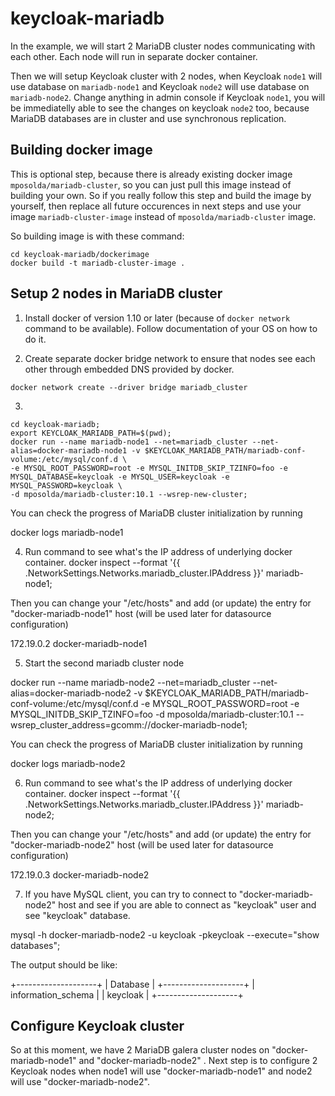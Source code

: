 # keycloak-mariadb

In the example, we will start 2 MariaDB cluster nodes communicating with each other. Each node will run in separate docker container.

Then we will setup Keycloak cluster with 2 nodes, when Keycloak `node1` will use database on `mariadb-node1` and Keycloak `node2` will use database
on `mariadb-node2`. Change anything in admin console if Keycloak `node1`, you will be immediatelly able to see the changes on keycloak `node2` too, because
MariaDB databases are in cluster and use synchronous replication. 

## Building docker image
 
This is optional step, because there is already existing docker image `mposolda/mariadb-cluster`, so you can just pull this image instead of
building your own. So if you really follow this step and build the image by yourself, then replace all future occurences in next steps and use your
image `mariadb-cluster-image` instead of `mposolda/mariadb-cluster` image.

So building image is with these command:

```
cd keycloak-mariadb/dockerimage
docker build -t mariadb-cluster-image .
```

## Setup 2 nodes in MariaDB cluster

1) Install docker of version 1.10 or later (because of `docker network` command to be available). Follow documentation of your OS on how to do it.


2) Create separate docker bridge network to ensure that nodes see each other through embedded DNS provided by docker.

```
docker network create --driver bridge mariadb_cluster
```

3) 
```
cd keycloak-mariadb;
export KEYCLOAK_MARIADB_PATH=$(pwd);
docker run --name mariadb-node1 --net=mariadb_cluster --net-alias=docker-mariadb-node1 -v $KEYCLOAK_MARIADB_PATH/mariadb-conf-volume:/etc/mysql/conf.d \ 
-e MYSQL_ROOT_PASSWORD=root -e MYSQL_INITDB_SKIP_TZINFO=foo -e MYSQL_DATABASE=keycloak -e MYSQL_USER=keycloak -e MYSQL_PASSWORD=keycloak \
-d mposolda/mariadb-cluster:10.1 --wsrep-new-cluster;
```
 
You can check the progress of MariaDB cluster initialization by running

docker logs mariadb-node1


4) Run command to see what's the IP address of underlying docker container.
docker inspect --format '{{ .NetworkSettings.Networks.mariadb_cluster.IPAddress }}' mariadb-node1;

Then you can change your "/etc/hosts" and add (or update) the entry for "docker-mariadb-node1" host (will be used later for datasource configuration)

172.19.0.2 docker-mariadb-node1


5) Start the second mariadb cluster node

docker run --name mariadb-node2 --net=mariadb_cluster --net-alias=docker-mariadb-node2 -v $KEYCLOAK_MARIADB_PATH/mariadb-conf-volume:/etc/mysql/conf.d 
-e MYSQL_ROOT_PASSWORD=root -e MYSQL_INITDB_SKIP_TZINFO=foo -d mposolda/mariadb-cluster:10.1 --wsrep_cluster_address=gcomm://docker-mariadb-node1;

You can check the progress of MariaDB cluster initialization by running

docker logs mariadb-node2


6) Run command to see what's the IP address of underlying docker container.
docker inspect --format '{{ .NetworkSettings.Networks.mariadb_cluster.IPAddress }}' mariadb-node2;
   
Then you can change your "/etc/hosts" and add (or update) the entry for "docker-mariadb-node2" host (will be used later for datasource configuration)
   
172.19.0.3 docker-mariadb-node2


7) If you have MySQL client, you can try to connect to "docker-mariadb-node2" host and see if you are able to connect as "keycloak" user and see "keycloak" database.

mysql -h docker-mariadb-node2 -u keycloak -pkeycloak --execute="show databases";

The output should be like:

+--------------------+
| Database           |
+--------------------+
| information_schema |
| keycloak           |
+--------------------+


## Configure Keycloak cluster

So at this moment, we have 2 MariaDB galera cluster nodes on "docker-mariadb-node1" and "docker-mariadb-node2" . Next step is to 
 configure 2 Keycloak nodes when node1 will use "docker-mariadb-node1" and node2 will use "docker-mariadb-node2". 
